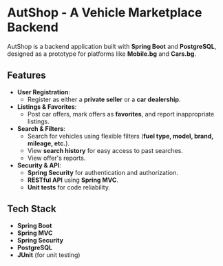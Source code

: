 # AutShop - A Vehicle Marketplace Backend

AutShop is a backend application built with **Spring Boot** and **PostgreSQL**, designed as a prototype for platforms like **Mobile.bg** and **Cars.bg**.

## Features

- **User Registration**:
  - Register as either a **private seller** or a **car dealership**.
- **Listings & Favorites**:
  - Post car offers, mark offers as **favorites**, and report inappropriate listings.
- **Search & Filters**:
  - Search for vehicles using flexible filters (**fuel type, model, brand, mileage, etc.**).
  - View **search history** for easy access to past searches.
  - View offer's reports.
- **Security & API**:
  - **Spring Security** for authentication and authorization.
  - **RESTful API** using **Spring MVC**.
  - **Unit tests** for code reliability.

## Tech Stack

- **Spring Boot**
- **Spring MVC**
- **Spring Security**
- **PostgreSQL**
- **JUnit** (for unit testing)





